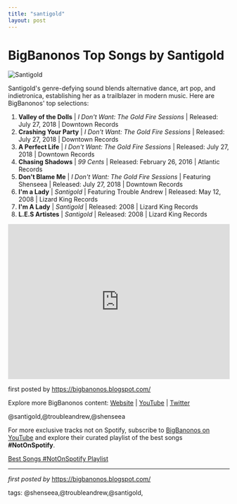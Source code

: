```yaml
---
title: "santigold"
layout: post
---
```

<h1>BigBanonos Top Songs by Santigold</h1>
<img alt="Santigold" src="https://static01.nyt.com/images/2018/07/27/arts/27album-santigold1/merlin_141662532_c0b7f01f-e104-4026-ac9d-cb28de58f5fe-articleLarge.jpg?quality=75&auto=webp&disable=upscale" /> <p>Santigold's genre-defying sound blends alternative dance, art pop, and indietronica, establishing her as a trailblazer in modern music. Here are BigBanonos' top selections:</p> <ol> <li><strong>Valley of the Dolls</strong> | <em>I Don't Want: The Gold Fire Sessions</em> | Released: July 27, 2018 | Downtown Records</li> <li><strong>Crashing Your Party</strong> | <em>I Don't Want: The Gold Fire Sessions</em> | Released: July 27, 2018 | Downtown Records</li> <li><strong>A Perfect Life</strong> | <em>I Don't Want: The Gold Fire Sessions</em> | Released: July 27, 2018 | Downtown Records</li> <li><strong>Chasing Shadows</strong> | <em>99 Cents</em> | Released: February 26, 2016 | Atlantic Records</li> <li><strong>Don't Blame Me</strong> | <em>I Don't Want: The Gold Fire Sessions</em> | Featuring Shenseea | Released: July 27, 2018 | Downtown Records</li> <li><strong>I'm a Lady</strong> | <em>Santigold</em> | Featuring Trouble Andrew | Released: May 12, 2008 | Lizard King Records</li> <li><strong>I'm A Lady</strong> | <em>Santigold</em> | Released: 2008 | Lizard King Records</li> <li><strong>L.E.S Artistes</strong> | <em>Santigold</em> | Released: 2008 | Lizard King Records</li>
</ol> <div> <iframe src="https://open.spotify.com/embed/playlist/2p4yCJADTIiXUxBLBXgis1?utm_source=generator" width="100%" height="352" frameBorder="0" allowfullscreen="" allow="autoplay; clipboard-write; encrypted-media; fullscreen; picture-in-picture" loading="lazy"></iframe>
</div> <p>first posted by <a href="https://bigbanonos.blogspot.com/">https://bigbanonos.blogspot.com/</a></p> <div> <p>Explore more BigBanonos content: <a href="https://bigbanonos.blogspot.com/">Website</a> | <a href="https://www.youtube.com/@BigBanonos">YouTube</a> | <a href="https://x.com/bigbanonos">Twitter</a></p>
</div> <!--Tags-->
<p>@santigold,@troubleandrew,@shenseea</p>


<!--Subscribe and Playlist Links-->
<div>
    <p>For more exclusive tracks not on Spotify, subscribe to <a href="https://www.youtube.com/@BigBanonos" target="_blank">BigBanonos on YouTube</a> and explore their curated playlist of the best songs <strong>#NotOnSpotify</strong>.</p>
    <p><a href="https://www.youtube.com/playlist?list=PLtuNtuTatqI0kFahUCbtbfenC_ET5O_tr" target="_blank">Best Songs #NotOnSpotify Playlist<br /></a></p></div>

<hr />

<p><em>first posted by</em> <a href="https://bigbanonos.blogspot.com/" rel="noopener" target="_new">https://bigbanonos.blogspot.com/</a></p>

<p>tags: @shenseea,@troubleandrew,@santigold,</p>
